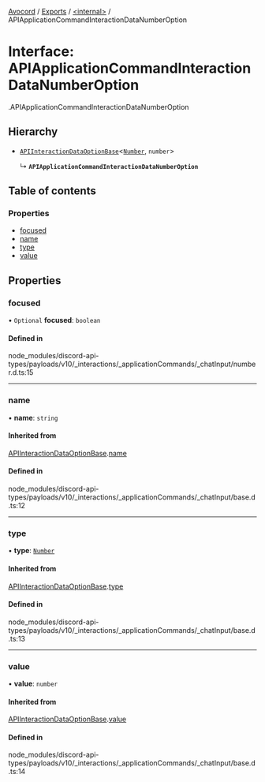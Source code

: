 [Avocord](../README.md) / [Exports](../modules.md) / [<internal\>](../modules/internal_.md) / APIApplicationCommandInteractionDataNumberOption

# Interface: APIApplicationCommandInteractionDataNumberOption

[<internal>](../modules/internal_.md).APIApplicationCommandInteractionDataNumberOption

## Hierarchy

- [`APIInteractionDataOptionBase`](internal_.APIInteractionDataOptionBase.md)<[`Number`](../modules/internal_.md#number), `number`\>

  ↳ **`APIApplicationCommandInteractionDataNumberOption`**

## Table of contents

### Properties

- [focused](internal_.APIApplicationCommandInteractionDataNumberOption.md#focused)
- [name](internal_.APIApplicationCommandInteractionDataNumberOption.md#name)
- [type](internal_.APIApplicationCommandInteractionDataNumberOption.md#type)
- [value](internal_.APIApplicationCommandInteractionDataNumberOption.md#value)

## Properties

### focused

• `Optional` **focused**: `boolean`

#### Defined in

node_modules/discord-api-types/payloads/v10/_interactions/_applicationCommands/_chatInput/number.d.ts:15

___

### name

• **name**: `string`

#### Inherited from

[APIInteractionDataOptionBase](internal_.APIInteractionDataOptionBase.md).[name](internal_.APIInteractionDataOptionBase.md#name)

#### Defined in

node_modules/discord-api-types/payloads/v10/_interactions/_applicationCommands/_chatInput/base.d.ts:12

___

### type

• **type**: [`Number`](../modules/internal_.md#number)

#### Inherited from

[APIInteractionDataOptionBase](internal_.APIInteractionDataOptionBase.md).[type](internal_.APIInteractionDataOptionBase.md#type)

#### Defined in

node_modules/discord-api-types/payloads/v10/_interactions/_applicationCommands/_chatInput/base.d.ts:13

___

### value

• **value**: `number`

#### Inherited from

[APIInteractionDataOptionBase](internal_.APIInteractionDataOptionBase.md).[value](internal_.APIInteractionDataOptionBase.md#value)

#### Defined in

node_modules/discord-api-types/payloads/v10/_interactions/_applicationCommands/_chatInput/base.d.ts:14
